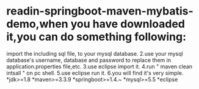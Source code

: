 # readin-springboot-maven-mybatis-demo,when you have downloaded it,you can do something following:

import the including sql file, to your mysql database.
2.use your mysql database's username, database and password to replace them in application.properties file,etc.
3.use eclipse import it.
4.run " maven clean intsall " on pc shell.
5.use eclipse run it.
6.you will find it's very simple.
*jdk>=1.8
*maven>=3.3.9
*springboot>=1.4.~
*mysql>=5.5
*eclipse
